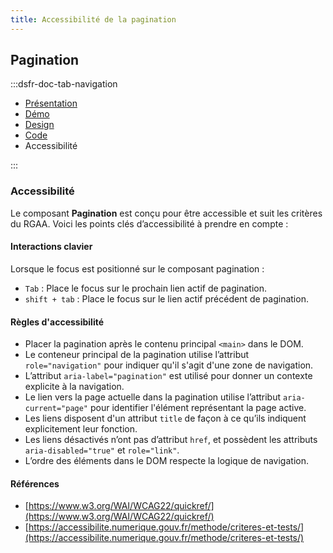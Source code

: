```yaml
---
title: Accessibilité de la pagination
---
```


## Pagination

:::dsfr-doc-tab-navigation

- [Présentation](../index.md)
- [Démo](../demo/index.md)
- [Design](../design/index.md)
- [Code](../code/index.md)
- Accessibilité

:::

### Accessibilité

Le composant **Pagination** est conçu pour être accessible et suit les critères du RGAA. Voici les points clés d’accessibilité à prendre en compte :

#### Interactions clavier

Lorsque le focus est positionné sur le composant pagination :

- `Tab` : Place le focus sur le prochain lien actif de pagination.
- `shift + tab` : Place le focus sur le lien actif précédent de pagination.

#### Règles d'accessibilité

- Placer la pagination après le contenu principal `<main>` dans le DOM.
- Le conteneur principal de la pagination utilise l’attribut `role="navigation"` pour indiquer qu'il s'agit d'une zone de navigation.
- L’attribut `aria-label="pagination"` est utilisé pour donner un contexte explicite à la navigation.
- Le lien vers la page actuelle dans la pagination utilise l’attribut `aria-current="page"` pour identifier l'élément représentant la page active.
- Les liens disposent d'un attribut `title` de façon à ce qu’ils indiquent explicitement leur fonction.
- Les liens désactivés n’ont pas d’attribut `href`, et possèdent les attributs `aria-disabled="true"` et `role="link"`.
- L’ordre des éléments dans le DOM respecte la logique de navigation.

#### Références

- [https://www.w3.org/WAI/WCAG22/quickref/](https://www.w3.org/WAI/WCAG22/quickref/)
- [https://accessibilite.numerique.gouv.fr/methode/criteres-et-tests/](https://accessibilite.numerique.gouv.fr/methode/criteres-et-tests/)
